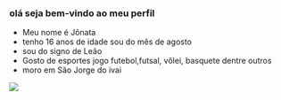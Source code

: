 ### olá seja bem-vindo ao meu perfil 
- Meu nome é Jônata
- tenho 16 anos de idade sou do mês de agosto
- sou do signo de Leão 
- Gosto de esportes jogo futebol,futsal, vôlei, basquete dentre outros
- moro em São Jorge do ivai 
  

![](https://media.tenor.com/TiOaZrpB9YQAAAAd/overlord-season4-overlord.gif)
